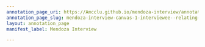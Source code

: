 ```yaml
---
annotation_page_uri: https://Amcclu.github.io/mendoza-interview/annotations/mendoza-interview-canvas-1-interviewee--relating-firsthand-experience--mimicking--body-language--smiles-.json
annotation_page_slug: mendoza-interview-canvas-1-interviewee--relating-firsthand-experience--mimicking--body-language--smiles-
layout: annotation_page
manifest_label: Mendoza Interview

---
```

